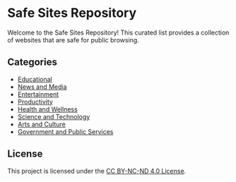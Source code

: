 # Safe Sites Repository

Welcome to the Safe Sites Repository! This curated list provides a collection of websites that are safe for public browsing.

## Categories

- [Educational](SafeSites/Educational)
- [News and Media](SafeSites/News-and-Media)
- [Entertainment](#Entertainment)
- [Productivity](#Productivity)
- [Health and Wellness](#Health-and-Wellness)
- [Science and Technology](#Science-and-Technology)
- [Arts and Culture](#Arts-and-Culture)
- [Government and Public Services](#Government-and-Public-Services)

## License

This project is licensed under the [CC BY-NC-ND 4.0 License](LICENSE).
